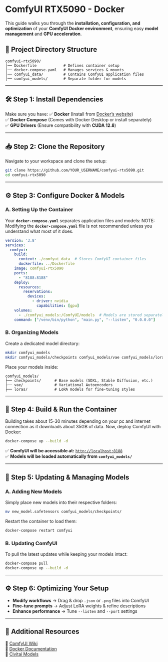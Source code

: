 # **ComfyUI RTX5090 - Docker**

This guide walks you through the **installation, configuration, and optimization** of your **ComfyUI Docker environment**, ensuring easy **model management** and **GPU acceleration**.

## **📂 Project Directory Structure**
```
comfyui-rtx5090/
│── Dockerfile            # Defines container setup
│── docker-compose.yaml   # Manages services & mounts
│── comfyui_data/         # Contains ComfyUI application files
│── comfyui_models/       # Separate folder for models
```

---

## **🛠 Step 1: Install Dependencies**
Make sure you have:
✅ **Docker** (Install from [Docker’s website](https://docs.docker.com/get-docker/))  
✅ **Docker Compose** (Comes with Docker Desktop or install separately)  
✅ **GPU Drivers** (Ensure compatibility with **CUDA 12.8**)

---

## **📥 Step 2: Clone the Repository**
Navigate to your workspace and clone the setup:
```bash
git clone https://github.com/YOUR_USERNAME/comfyui-rtx5090.git
cd comfyui-rtx5090
```

---

## **⚙️ Step 3: Configure Docker & Models**
### **A. Setting Up the Container**
Your **`docker-compose.yaml`** separates application files and models:
NOTE: Modifying the **`docker-compose.yaml`** file is not recommended unless you understand what most of it does.
```yaml
version: '3.8'
services:
  comfyui:
    build:
      context: ./comfyui_data  # Stores ComfyUI container files
      dockerfile: ../Dockerfile
    image: comfyui-rtx5090
    ports:
      - "8188:8188"
    deploy:
      resources:
        reservations:
          devices:
            - driver: nvidia
              capabilities: [gpu]
    volumes:
      - ./comfyui_models:/ComfyUI/models  # Models are stored separately
    command: ["/venv/bin/python", "main.py", "--listen", "0.0.0.0"]
```

### **B. Organizing Models**
Create a dedicated model directory:
```bash
mkdir comfyui_models
mkdir comfyui_models/checkpoints comfyui_models/vae comfyui_models/loras
```
Place your models inside:
```
comfyui_models/
├── checkpoints/      # Base models (SDXL, Stable Diffusion, etc.)
├── vae/              # Variational Autoencoders
├── loras/            # LoRA models for fine-tuning styles
```

---

## **🚀 Step 4: Build & Run the Container**
Building takes about 15-30 minutes depending on your pc and internet connection as it downloads about 35GB of data.
Now, deploy ComfyUI with Docker:
```bash
docker-compose up --build -d
```
✅ **ComfyUI will be accessible at:** [`http://localhost:8188`](http://localhost:8188)  
✅ **Models will be loaded automatically from `comfyui_models/`**   

---

## **🔄 Step 5: Updating & Managing Models**
### **A. Adding New Models**
Simply place new models into their respective folders:
```bash
mv new_model.safetensors comfyui_models/checkpoints/
```
Restart the container to load them:
```bash
docker-compose restart comfyui
```

### **B. Updating ComfyUI**
To pull the latest updates while keeping your models intact:
```bash
docker-compose pull
docker-compose up --build -d
```

---

## **⚙️ Step 6: Optimizing Your Setup**
- **Modify workflows** → Drag & drop `.json` or `.png` files into ComfyUI  
- **Fine-tune prompts** → Adjust LoRA weights & refine descriptions  
- **Enhance performance** → Tune `--listen` and `--port` settings  

---

## **📖 Additional Resources**
🔹 [ComfyUI Wiki](https://comfyui-wiki.com/en/)  
🔹 [Docker Documentation](https://docs.docker.com/)  
🔹 [Civitai Models](https://civitai.com/)  